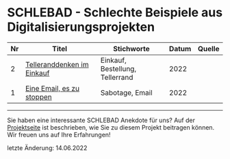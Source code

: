 # SCHLEBAD - Schlechte Beispiele aus Digitalisierungsprojekten

| Nr   | Titel                                              | Stichworte                           | Datum        | Quelle         |
|------| ---------------------------------------------------|--------------------------------------|--------------|----------------|
|    2 | [Telleranddenken im Einkauf](2_tellerrand.md)      | Einkauf, Bestellung, Tellerrand      | 2022         |                |
|    1 | [Eine Email, es zu stoppen](1_sabotage_email.md)   | Sabotage, Email                      | 2022         |                |


---

Sie haben eine interessante SCHLEBAD Anekdote für uns? Auf der [Projektseite](https://sapstammtisch.github.io/gusbad) ist beschrieben, wie Sie zu diesem Projekt beitragen können. Wir freuen uns auf Ihre Erfahrungen!  

letzte Änderung: 14.06.2022